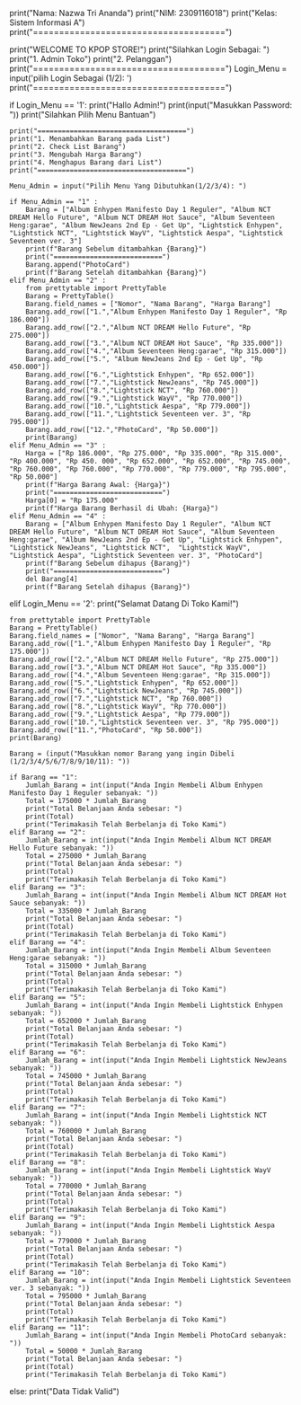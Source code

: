 print("Nama: Nazwa Tri Ananda")
print("NIM: 2309116018")
print("Kelas: Sistem Informasi A")
print("=====================================")

print("WELCOME TO KPOP STORE!")
print("Silahkan Login Sebagai: ")
print("1. Admin Toko")
print("2. Pelanggan")
print("=====================================")
Login_Menu = input('pilih Login Sebagai (1/2): ') 
print("=====================================")

if Login_Menu == '1':
    print("Hallo Admin!")
    print(input("Masukkan Password: "))
    print("Silahkan Pilih Menu Bantuan")

    print("=====================================")
    print("1. Menambahkan Barang pada List")
    print("2. Check List Barang")
    print("3. Mengubah Harga Barang")
    print("4. Menghapus Barang dari List")
    print("=====================================")

    Menu_Admin = input("Pilih Menu Yang Dibutuhkan(1/2/3/4): ")

    if Menu_Admin == "1" :
        Barang = ["Album Enhypen Manifesto Day 1 Reguler", "Album NCT DREAM Hello Future", "Album NCT DREAM Hot Sauce", "Album Seventeen Heng:garae", "Album NewJeans 2nd Ep - Get Up", "Lightstick Enhypen", "Lightstick NCT", "Lightstick WayV", "Lightstick Aespa", "Lightstick Seventeen ver. 3"]
        print(f"Barang Sebelum ditambahkan {Barang}")
        print("===========================")
        Barang.append("PhotoCard")
        print(f"Barang Setelah ditambahkan {Barang}")
    elif Menu_Admin == "2" :
        from prettytable import PrettyTable
        Barang = PrettyTable()
        Barang.field_names = ["Nomor", "Nama Barang", "Harga Barang"]
        Barang.add_row(["1.","Album Enhypen Manifesto Day 1 Reguler", "Rp 186.000"])
        Barang.add_row(["2.","Album NCT DREAM Hello Future", "Rp 275.000"])
        Barang.add_row(["3.","Album NCT DREAM Hot Sauce", "Rp 335.000"])
        Barang.add_row(["4.","Album Seventeen Heng:garae", "Rp 315.000"])
        Barang.add_row(["5.", "Album NewJeans 2nd Ep - Get Up", "Rp 450.000"])
        Barang.add_row(["6.","Lightstick Enhypen", "Rp 652.000"])
        Barang.add_row(["7.","Lightstick NewJeans", "Rp 745.000"])
        Barang.add_row(["8.","Lightstick NCT", "Rp 760.000"])
        Barang.add_row(["9.","Lightstick WayV", "Rp 770.000"])
        Barang.add_row(["10.","Lightstick Aespa", "Rp 779.000"])
        Barang.add_row(["11.","Lightstick Seventeen ver. 3", "Rp 795.000"])
        Barang.add_row(["12.","PhotoCard", "Rp 50.000"])
        print(Barang)
    elif Menu_Admin == "3" :
        Harga = ["Rp 186.000", "Rp 275.000", "Rp 335.000", "Rp 315.000", "Rp 400.000", "Rp 450. 000", "Rp 652.000", "Rp 652.000", "Rp 745.000", "Rp 760.000", "Rp 760.000", "Rp 770.000", "Rp 779.000", "Rp 795.000", "Rp 50.000"]
        print(f"Harga Barang Awal: {Harga}")
        print("===========================")
        Harga[0] = "Rp 175.000"
        print(f"Harga Barang Berhasil di Ubah: {Harga}")
    elif Menu_Admin == "4" :
        Barang = ["Album Enhypen Manifesto Day 1 Reguler", "Album NCT DREAM Hello Future", "Album NCT DREAM Hot Sauce", "Album Seventeen Heng:garae", "Album NewJeans 2nd Ep - Get Up", "Lightstick Enhypen", "Lightstick NewJeans", "Lightstick NCT",  "Lightstick WayV", "Lightstick Aespa", "Lightstick Seventeen ver. 3", "PhotoCard"]
        print(f"Barang Sebelum dihapus {Barang}")
        print("===========================")
        del Barang[4]
        print(f"Barang Setelah dihapus {Barang}")

elif Login_Menu == '2':
    print("Selamat Datang Di Toko Kami!")
    
    from prettytable import PrettyTable
    Barang = PrettyTable()
    Barang.field_names = ["Nomor", "Nama Barang", "Harga Barang"]
    Barang.add_row(["1.","Album Enhypen Manifesto Day 1 Reguler", "Rp 175.000"])
    Barang.add_row(["2.","Album NCT DREAM Hello Future", "Rp 275.000"])
    Barang.add_row(["3.","Album NCT DREAM Hot Sauce", "Rp 335.000"])
    Barang.add_row(["4.","Album Seventeen Heng:garae", "Rp 315.000"])
    Barang.add_row(["5.","Lightstick Enhypen", "Rp 652.000"])
    Barang.add_row(["6.","Lightstick NewJeans", "Rp 745.000"])
    Barang.add_row(["7.","Lightstick NCT", "Rp 760.000"])
    Barang.add_row(["8.","Lightstick WayV", "Rp 770.000"])
    Barang.add_row(["9.","Lightstick Aespa", "Rp 779.000"])
    Barang.add_row(["10.","Lightstick Seventeen ver. 3", "Rp 795.000"])
    Barang.add_row(["11.","PhotoCard", "Rp 50.000"])
    print(Barang)
    
    Barang = (input("Masukkan nomor Barang yang ingin Dibeli (1/2/3/4/5/6/7/8/9/10/11): "))

    if Barang == "1":
        Jumlah_Barang = int(input("Anda Ingin Membeli Album Enhypen Manifesto Day 1 Reguler sebanyak: "))
        Total = 175000 * Jumlah_Barang   
        print("Total Belanjaan Anda sebesar: ")                      
        print(Total)
        print("Terimakasih Telah Berbelanja di Toko Kami")
    elif Barang == "2":
        Jumlah_Barang = int(input("Anda Ingin Membeli Album NCT DREAM Hello Future sebanyak: "))
        Total = 275000 * Jumlah_Barang
        print("Total Belanjaan Anda sebesar: ")                         
        print(Total)
        print("Terimakasih Telah Berbelanja di Toko Kami")
    elif Barang == "3":
        Jumlah_Barang = int(input("Anda Ingin Membeli Album NCT DREAM Hot Sauce sebanyak: "))
        Total = 335000 * Jumlah_Barang   
        print("Total Belanjaan Anda sebesar: ")                      
        print(Total)
        print("Terimakasih Telah Berbelanja di Toko Kami")
    elif Barang == "4":
        Jumlah_Barang = int(input("Anda Ingin Membeli Album Seventeen Heng:garae sebanyak: "))
        Total = 315000 * Jumlah_Barang   
        print("Total Belanjaan Anda sebesar: ")                      
        print(Total)
        print("Terimakasih Telah Berbelanja di Toko Kami")
    elif Barang == "5":
        Jumlah_Barang = int(input("Anda Ingin Membeli Lightstick Enhypen sebanyak: "))
        Total = 652000 * Jumlah_Barang   
        print("Total Belanjaan Anda sebesar: ")                      
        print(Total)
        print("Terimakasih Telah Berbelanja di Toko Kami")
    elif Barang == "6":
        Jumlah_Barang = int(input("Anda Ingin Membeli Lightstick NewJeans sebanyak: "))
        Total = 745000 * Jumlah_Barang     
        print("Total Belanjaan Anda sebesar: ")                    
        print(Total)
        print("Terimakasih Telah Berbelanja di Toko Kami")
    elif Barang == "7":
        Jumlah_Barang = int(input("Anda Ingin Membeli Lightstick NCT sebanyak: "))
        Total = 760000 * Jumlah_Barang     
        print("Total Belanjaan Anda sebesar: ")                    
        print(Total)
        print("Terimakasih Telah Berbelanja di Toko Kami")
    elif Barang == "8":
        Jumlah_Barang = int(input("Anda Ingin Membeli Lightstick WayV sebanyak: "))
        Total = 770000 * Jumlah_Barang      
        print("Total Belanjaan Anda sebesar: ")                   
        print(Total)
        print("Terimakasih Telah Berbelanja di Toko Kami")
    elif Barang == "9":
        Jumlah_Barang = int(input("Anda Ingin Membeli Lightstick Aespa sebanyak: "))
        Total = 779000 * Jumlah_Barang        
        print("Total Belanjaan Anda sebesar: ")                 
        print(Total)
        print("Terimakasih Telah Berbelanja di Toko Kami")
    elif Barang == "10":
        Jumlah_Barang = int(input("Anda Ingin Membeli Lightstick Seventeen ver. 3 sebanyak: "))
        Total = 795000 * Jumlah_Barang   
        print("Total Belanjaan Anda sebesar: ")                      
        print(Total)
        print("Terimakasih Telah Berbelanja di Toko Kami")
    elif Barang == "11":
        Jumlah_Barang = int(input("Anda Ingin Membeli PhotoCard sebanyak: "))
        Total = 50000 * Jumlah_Barang        
        print("Total Belanjaan Anda sebesar: ")                 
        print(Total)
        print("Terimakasih Telah Berbelanja di Toko Kami")
else:
    print("Data Tidak Valid")
